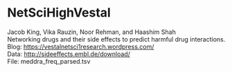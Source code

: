 # NetSciHighVestal
Jacob King, Vika Rauzin, Noor Rehman, and Haashim Shah  
  Networking drugs and their side effects to predict harmful drug interactions.  
  Blog: https://vestalnetsci1research.wordpress.com/  
  Data: http://sideeffects.embl.de/download/  
  File: meddra_freq_parsed.tsv

